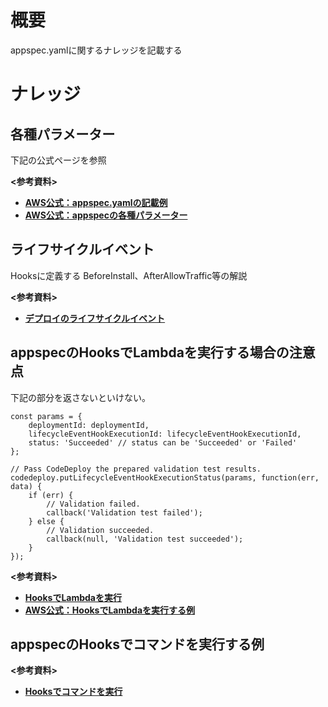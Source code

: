 # 概要
appspec.yamlに関するナレッジを記載する

# ナレッジ
## 各種パラメーター
下記の公式ページを参照

**<参考資料>**  
- [**AWS公式：appspec.yamlの記載例**](https://docs.aws.amazon.com/ja_jp/codedeploy/latest/userguide/reference-appspec-file-example.html#appspec-file-example-ecs)
- [**AWS公式：appspecの各種パラメーター**](https://docs.aws.amazon.com/ja_jp/codedeploy/latest/userguide/reference-appspec-file-structure-resources.html)


## ライフサイクルイベント
Hooksに定義する BeforeInstall、AfterAllowTraffic等の解説

**<参考資料>**  
- [**デプロイのライフサイクルイベント**](https://dev.classmethod.jp/articles/re-introduction-2022-codedeploy/)


## appspecのHooksでLambdaを実行する場合の注意点
下記の部分を返さないといけない。
```
const params = {
    deploymentId: deploymentId,
    lifecycleEventHookExecutionId: lifecycleEventHookExecutionId,
    status: 'Succeeded' // status can be 'Succeeded' or 'Failed'
};

// Pass CodeDeploy the prepared validation test results.
codedeploy.putLifecycleEventHookExecutionStatus(params, function(err, data) {
    if (err) {
        // Validation failed.
        callback('Validation test failed');
    } else {
        // Validation succeeded.
        callback(null, 'Validation test succeeded');
    }
});
```
**<参考資料>**  
- [**HooksでLambdaを実行**](https://blog.foresta.me/posts/codedeploy-hooks-lambda/)
- [**AWS公式：HooksでLambdaを実行する例**](https://docs.aws.amazon.com/ja_jp/codedeploy/latest/userguide/reference-appspec-file-structure-hooks.html)


## appspecのHooksでコマンドを実行する例

**<参考資料>**  
- [**Hooksでコマンドを実行**](https://fukatsu.tech/aws-codedeploy)

